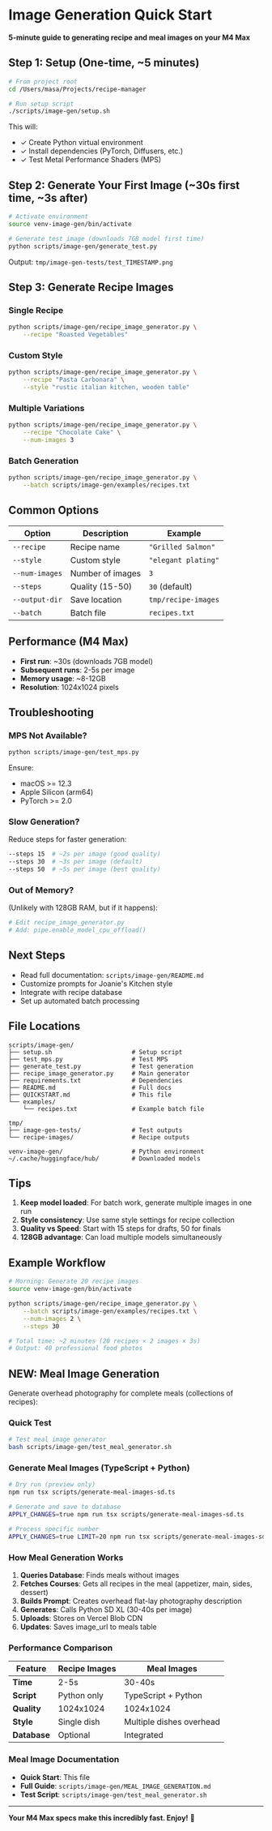 # Image Generation Quick Start

**5-minute guide to generating recipe and meal images on your M4 Max**

## Step 1: Setup (One-time, ~5 minutes)

```bash
# From project root
cd /Users/masa/Projects/recipe-manager

# Run setup script
./scripts/image-gen/setup.sh
```

This will:
- ✓ Create Python virtual environment
- ✓ Install dependencies (PyTorch, Diffusers, etc.)
- ✓ Test Metal Performance Shaders (MPS)

## Step 2: Generate Your First Image (~30s first time, ~3s after)

```bash
# Activate environment
source venv-image-gen/bin/activate

# Generate test image (downloads 7GB model first time)
python scripts/image-gen/generate_test.py
```

Output: `tmp/image-gen-tests/test_TIMESTAMP.png`

## Step 3: Generate Recipe Images

### Single Recipe

```bash
python scripts/image-gen/recipe_image_generator.py \
    --recipe "Roasted Vegetables"
```

### Custom Style

```bash
python scripts/image-gen/recipe_image_generator.py \
    --recipe "Pasta Carbonara" \
    --style "rustic italian kitchen, wooden table"
```

### Multiple Variations

```bash
python scripts/image-gen/recipe_image_generator.py \
    --recipe "Chocolate Cake" \
    --num-images 3
```

### Batch Generation

```bash
python scripts/image-gen/recipe_image_generator.py \
    --batch scripts/image-gen/examples/recipes.txt
```

## Common Options

| Option | Description | Example |
|--------|-------------|---------|
| `--recipe` | Recipe name | `"Grilled Salmon"` |
| `--style` | Custom style | `"elegant plating"` |
| `--num-images` | Number of images | `3` |
| `--steps` | Quality (15-50) | `30` (default) |
| `--output-dir` | Save location | `tmp/recipe-images` |
| `--batch` | Batch file | `recipes.txt` |

## Performance (M4 Max)

- **First run**: ~30s (downloads 7GB model)
- **Subsequent runs**: 2-5s per image
- **Memory usage**: ~8-12GB
- **Resolution**: 1024x1024 pixels

## Troubleshooting

### MPS Not Available?

```bash
python scripts/image-gen/test_mps.py
```

Ensure:
- macOS >= 12.3
- Apple Silicon (arm64)
- PyTorch >= 2.0

### Slow Generation?

Reduce steps for faster generation:
```bash
--steps 15  # ~2s per image (good quality)
--steps 30  # ~3s per image (default)
--steps 50  # ~5s per image (best quality)
```

### Out of Memory?

(Unlikely with 128GB RAM, but if it happens):
```bash
# Edit recipe_image_generator.py
# Add: pipe.enable_model_cpu_offload()
```

## Next Steps

- Read full documentation: `scripts/image-gen/README.md`
- Customize prompts for Joanie's Kitchen style
- Integrate with recipe database
- Set up automated batch processing

## File Locations

```
scripts/image-gen/
├── setup.sh                      # Setup script
├── test_mps.py                   # Test MPS
├── generate_test.py              # Test generation
├── recipe_image_generator.py     # Main generator
├── requirements.txt              # Dependencies
├── README.md                     # Full docs
├── QUICKSTART.md                 # This file
└── examples/
    └── recipes.txt               # Example batch file

tmp/
├── image-gen-tests/              # Test outputs
└── recipe-images/                # Recipe outputs

venv-image-gen/                   # Python environment
~/.cache/huggingface/hub/         # Downloaded models
```

## Tips

1. **Keep model loaded**: For batch work, generate multiple images in one run
2. **Style consistency**: Use same style settings for recipe collection
3. **Quality vs Speed**: Start with 15 steps for drafts, 50 for finals
4. **128GB advantage**: Can load multiple models simultaneously

## Example Workflow

```bash
# Morning: Generate 20 recipe images
source venv-image-gen/bin/activate

python scripts/image-gen/recipe_image_generator.py \
    --batch scripts/image-gen/examples/recipes.txt \
    --num-images 2 \
    --steps 30

# Total time: ~2 minutes (20 recipes × 2 images × 3s)
# Output: 40 professional food photos
```

## NEW: Meal Image Generation

Generate overhead photography for complete meals (collections of recipes):

### Quick Test

```bash
# Test meal image generator
bash scripts/image-gen/test_meal_generator.sh
```

### Generate Meal Images (TypeScript + Python)

```bash
# Dry run (preview only)
npm run tsx scripts/generate-meal-images-sd.ts

# Generate and save to database
APPLY_CHANGES=true npm run tsx scripts/generate-meal-images-sd.ts

# Process specific number
APPLY_CHANGES=true LIMIT=20 npm run tsx scripts/generate-meal-images-sd.ts
```

### How Meal Generation Works

1. **Queries Database**: Finds meals without images
2. **Fetches Courses**: Gets all recipes in the meal (appetizer, main, sides, dessert)
3. **Builds Prompt**: Creates overhead flat-lay photography description
4. **Generates**: Calls Python SD XL (30-40s per image)
5. **Uploads**: Stores on Vercel Blob CDN
6. **Updates**: Saves image_url to meals table

### Performance Comparison

| Feature | Recipe Images | Meal Images |
|---------|--------------|-------------|
| **Time** | 2-5s | 30-40s |
| **Script** | Python only | TypeScript + Python |
| **Quality** | 1024x1024 | 1024x1024 |
| **Style** | Single dish | Multiple dishes overhead |
| **Database** | Optional | Integrated |

### Meal Image Documentation

- **Quick Start**: This file
- **Full Guide**: `scripts/image-gen/MEAL_IMAGE_GENERATION.md`
- **Test Script**: `scripts/image-gen/test_meal_generator.sh`

---

**Your M4 Max specs make this incredibly fast. Enjoy!** 🚀
